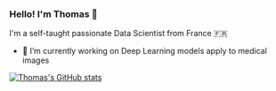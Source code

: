 ### Hello! I'm Thomas 👋

I'm a self-taught passionate Data Scientist from France 🇫🇷

- 🔭 I’m currently working on Deep Learning models apply to medical images

[![Thomas's GitHub stats](https://github-readme-stats.vercel.app/api?username=ThomasFavrel&hide=prs,issues,contribs&bg_color=30,e96443,904e95&title_color=fff&text_color=fff)](https://github.com/anuraghazra/github-readme-stats)
<!--
**ThomasFavrel/ThomasFavrel** is a ✨ _special_ ✨ repository because its `README.md` (this file) appears on your GitHub profile.

Here are some ideas to get you started:

- 🔭 I’m currently working on ...
- 🌱 I’m currently learning ...
- 👯 I’m looking to collaborate on ...
- 🤔 I’m looking for help with ...
- 💬 Ask me about ...
- 📫 How to reach me: ...
- 😄 Pronouns: ...
- ⚡ Fun fact: ...
-->
